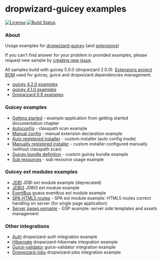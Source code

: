 # dropwizard-guicey examples
[![License](http://img.shields.io/badge/license-MIT-blue.svg?style=flat)](http://www.opensource.org/licenses/MIT)
[![Build Status](http://img.shields.io/travis/xvik/dropwizard-guicey-examples.svg)](https://travis-ci.org/xvik/dropwizard-guicey-examples)

### About

Usage examples for [dropwizard-guicey](https://github.com/xvik/dropwizard-guicey)
(and [extensions](https://github.com/xvik/dropwizard-guicey-ext))

If you can't find answer for your problem in provided examples, please request new sample by 
[creating new issue](https://github.com/xvik/dropwizard-guicey-examples/issues).

All samples build with guicey 5.0.0 (dropwizard 2.0.0). [Extensions project BOM](https://github.com/xvik/dropwizard-guicey-ext/tree/master/guicey-bom) 
used for guicey, guice and dropwizard dependencies management.

* [guicey 4.2.0 examples](https://github.com/xvik/dropwizard-guicey-examples/tree/4.2.0)
* [guicey 4.1.0 examples](https://github.com/xvik/dropwizard-guicey-examples/tree/4.1.0)
* [Dropwizard 0.9 examples](https://github.com/xvik/dropwizard-guicey-examples/tree/dw-0.9)

### Guicey examples

* [Getting started](core-getting-started) - example application from getting started documentation chapter
* [Autoconfig](core-autoconfig-base) - classpath scan example
* [Manual config](core-manualconfig-base) - manual extension declaration example
* [Auto registered installer](core-autoconfig-installer) - custom installer (auto config mode)
* [Manually registered installer](core-manualconfig-installer) - custom installer configured manually (without classpath scan)
* [Guicey bundle definition](core-bundle-base) - custom guicey bundle example 
* [Sub resources](core-rest-sub-resource) - sub resource usage example

### Guicey ext modules examples

* [JDBI](ext-jdbi) JDBI ext module example (deprecated) 
* [JDBI3](ext-jdbi3) JDBI3 ext module example
* [EventBus](ext-eventbus) guava eventbus ext module example
* [SPA HTML5 routes](ext-spa) - SPA ext module example: HTML5 routes correct handling on server (for single page application)
* [Server pages exmaple](ext-gsp) - GSP example: server side templates and assets management

### Other integrations

* [Auth](integration-auth) dropwizard-auth integration example
* [Hibernate](integration-hibernate) dropwizard-hibernate integration example
* [Guice-validator](integration-guice-validator) guice-validator integration example
* [Dropwizard-jobs](integration-dropwizard-jobs) dropwizard-jobs integration example